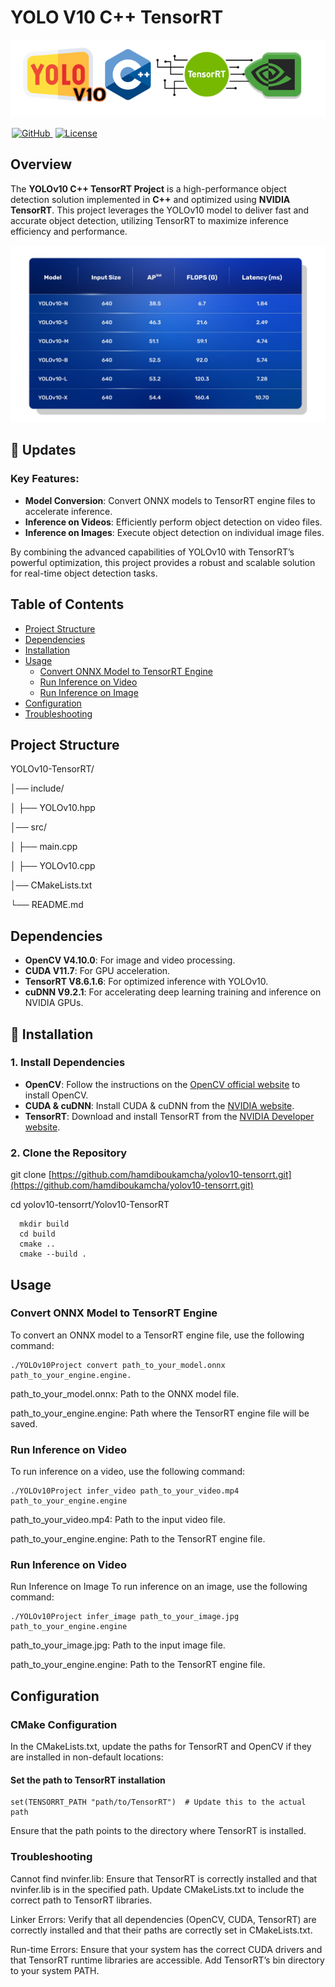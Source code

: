 # YOLO V10  C++ TensorRT

![Inference Time of Yolo V10 Models](assets/Yolo_v10_cpp_tenosrrt.PNG)



<a href="https://github.com/hamdiboukamcha/Yolo-V10-cpp-TensorRT" style="margin: 0 2px;">
    <img src='https://img.shields.io/badge/GitHub-Repo-blue?style=flat&logo=GitHub' alt='GitHub'>
  </a>

  <a href="https://github.com/hamdiboukamcha/Yolo-V10-cpp-TensorRT?tab=GPL-3.0-1-ov-file" style="margin: 0 2px;">
    <img src='https://img.shields.io/badge/License-CC BY--NC--4.0-lightgreen?style=flat&logo=Lisence' alt='License'>
  </a>

## Overview

The **YOLOv10 C++ TensorRT Project** is a high-performance object detection solution implemented in **C++** and optimized using **NVIDIA TensorRT**. This project leverages the YOLOv10 model to deliver fast and accurate object detection, utilizing TensorRT to maximize inference efficiency and performance. 

![Inference Time of Yolo V10 Models](assets/Bench_YOLO_V10.jpg)


## 📢 Updates

### Key Features:

- **Model Conversion**: Convert ONNX models to TensorRT engine files to accelerate inference.
- **Inference on Videos**: Efficiently perform object detection on video files.
- **Inference on Images**: Execute object detection on individual image files.

By combining the advanced capabilities of YOLOv10 with TensorRT’s powerful optimization, this project provides a robust and scalable solution for real-time object detection tasks.

## Table of Contents

- [Project Structure](#project-structure)
- [Dependencies](#dependencies)
- [Installation](#installation)
- [Usage](#usage)
  - [Convert ONNX Model to TensorRT Engine](#convert-onnx-model-to-tensorrt-engine)
  - [Run Inference on Video](#run-inference-on-video)
  - [Run Inference on Image](#run-inference-on-image)
- [Configuration](#configuration)
- [Troubleshooting](#troubleshooting)

## Project Structure
YOLOv10-TensorRT/

│── include/

│ ├── YOLOv10.hpp

│── src/

│ ├── main.cpp

│ ├── YOLOv10.cpp

│── CMakeLists.txt

└── README.md
## Dependencies

- **OpenCV V4.10.0**: For image and video processing.
- **CUDA V11.7**: For GPU acceleration.
- **TensorRT V8.6.1.6**: For optimized inference with YOLOv10.
- **cuDNN V9.2.1**: For accelerating deep learning training and inference on NVIDIA GPUs. 

## 💾 Installation

### 1. Install Dependencies

- **OpenCV**: Follow the instructions on the [OpenCV official website](https://opencv.org/) to install OpenCV.
- **CUDA & cuDNN**: Install CUDA & cuDNN from the [NVIDIA website](https://developer.nvidia.com/cuda-toolkit).
- **TensorRT**: Download and install TensorRT from the [NVIDIA Developer website](https://developer.nvidia.com/tensorrt).

### 2. Clone the Repository


git clone [https://github.com/hamdiboukamcha/yolov10-tensorrt.git](https://github.com/hamdiboukamcha/yolov10-tensorrt.git)

cd yolov10-tensorrt/Yolov10-TensorRT

      mkdir build
      cd build
      cmake ..
      cmake --build .

## Usage

### Convert ONNX Model to TensorRT Engine

To convert an ONNX model to a TensorRT engine file, use the following command:

    ./YOLOv10Project convert path_to_your_model.onnx path_to_your_engine.engine.
        
path_to_your_model.onnx: Path to the ONNX model file.

path_to_your_engine.engine: Path where the TensorRT engine file will be saved.

### Run Inference on Video
To run inference on a video, use the following command:

    ./YOLOv10Project infer_video path_to_your_video.mp4 path_to_your_engine.engine

path_to_your_video.mp4: Path to the input video file.

path_to_your_engine.engine: Path to the TensorRT engine file.

### Run Inference on Video
Run Inference on Image
To run inference on an image, use the following command:

    ./YOLOv10Project infer_image path_to_your_image.jpg path_to_your_engine.engine
    
path_to_your_image.jpg: Path to the input image file.

path_to_your_engine.engine: Path to the TensorRT engine file.

## Configuration

### CMake Configuration
In the CMakeLists.txt, update the paths for TensorRT and OpenCV if they are installed in non-default locations:

#### Set the path to TensorRT installation

    set(TENSORRT_PATH "path/to/TensorRT")  # Update this to the actual path
    
Ensure that the path points to the directory where TensorRT is installed.

### Troubleshooting
Cannot find nvinfer.lib: Ensure that TensorRT is correctly installed and that nvinfer.lib is in the specified path. Update CMakeLists.txt to include the correct path to TensorRT libraries.

Linker Errors: Verify that all dependencies (OpenCV, CUDA, TensorRT) are correctly installed and that their paths are correctly set in CMakeLists.txt.

Run-time Errors: Ensure that your system has the correct CUDA drivers and that TensorRT runtime libraries are accessible. Add TensorRT’s bin directory to your system PATH.


